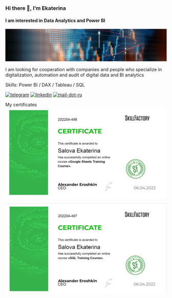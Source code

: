 ### **Hi there 👋, I’m Ekaterina**
#### I am interested in Data Analytics and Power BI
![I am interested in Data Analytics and Power BI](https://github.com/SalveDA/Hello/blob/main/hero-banner.jpg)

I am looking for cooperation with companies and people who specialize in digitalization, automation and audit of digital data and BI analytics

Skills: Power BI / DAX / Tableau / SQL



[<img src='https://cdn.jsdelivr.net/npm/simple-icons@3.0.1/icons/telegram.svg' alt='telegram' height='40'>](@SalveDA)  [<img src='https://cdn.jsdelivr.net/npm/simple-icons@3.0.1/icons/linkedin.svg' alt='linkedin' height='40'>](www.linkedin.com/in/ekaterina-salova-4b4374244)  [<img src='https://cdn.jsdelivr.net/npm/simple-icons@3.0.1/icons/mail-dot-ru.svg' alt='mail-dot-ru' height='40'>](ekaterina_flsp@mail.ru)  



<!---
SalveDA/SalveDA is a ✨ special ✨ repository because its `README.md` (this file) appears on your GitHub profile.
You can click the Preview link to take a look at your changes.
--->

My certificates
![1](https://github.com/SalveDA/Hello/blob/main/Google_sheets.png)

![2](https://github.com/SalveDA/Hello/blob/main/SQL.png)



